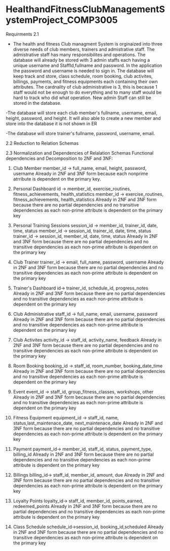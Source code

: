 # HealthandFitnessClubManagementSystemProject_COMP3005

Requirments
2.1
- The health and fitness Club managment System is orginaized into three diverse needs of club members, trainers and admistrative staff.
The admistrative staff has many responsibilites and operations. The database will already be stored with 3 admin staffs each having a unique username and StaffId,fullname and password. In the application the password and username is needed to sign in. The database will keep track and store, class schedule, room booking, club activites, billings, payments, and fitness equipments each containing their own attributes.
The cardnality of club administrative is 3, this is because 1 staff would not be enough to do everything and to many staff would be hard to track who did what operation. New admin Staff can still be stored in the database. 

-The database will store each club member's fullname, username, email, height, password, and height. It will also able to create a new member  and store into the database it is not shown in ER 

-The database will store trainer's fullname, password, username, email. 


2.2 Reduction to Relation Schemas



2.3 Normalization and Dependencies of Relalation Schemas
Functional dependencies and Decomposition to 2NF and 3NF:

1) Club Member 
member_id -> full_name, email, height, password, username
Already in 2NF and 3NF form because each nonprime atrribute is dependent on the primary key.

2) Personal Dashboard
id -> member_id, exercise_routines, fitness_achievements, health_statistics
member_id -> exercise_routines, fitness_achievements, health_statistics
Already in 2NF and 3NF form because there are no partial dependencies and no transitive dependencies as each non-prime attribute is dependent on the primary key 

3) Personal Training Sessions
session_id -> member_id, trainer_id, date, time, status
member_id -> session_id, trainer_id, date, time, status
trainer_id -> session_id, member_id, date, time, status
Already in 2NF and 3NF form because there are no partial dependencies and no transitive dependencies as each non-prime attribute is dependent on the primary key 

4) Club Trainer
trainer_id -> email, full_name, password, username
Already in 2NF and 3NF form because there are no partial dependencies and no transitive dependencies as each non-prime attribute is dependent on the primary key 

5) Trainer's Dashboard
id-> trainer_id, schedule_id, progress_notes
Already in 2NF and 3NF form because there are no partial dependencies and no transitive dependencies as each non-prime attribute is dependent on the primary key 

6) Club Administrative
staff_id -> full_name, email, username, password
Already in 2NF and 3NF form because there are no partial dependencies and no transitive dependencies as each non-prime attribute is dependent on the primary key 

7) Club Activites
activity_id -> staff_id, activity_name, feedback
Already in 2NF and 3NF form because there are no partial dependencies and no transitive dependencies as each non-prime attribute is dependent on the primary key 

8) Room Booking
booking_id -> staff_id, room_number, booking_date_time
Already in 2NF and 3NF form because there are no partial dependencies and no transitive dependencies as each non-prime attribute is dependent on the primary key 

9) Event
event_id -> staff_id, group_fitness_classes, workshops, other
Already in 2NF and 3NF form because there are no partial dependencies and no transitive dependencies as each non-prime attribute is dependent on the primary key 

10) Fitness Equipment
equipment_id -> staff_id, name, status,last_maintenace_date, next_maintenace_date
Already in 2NF and 3NF form because there are no partial dependencies and no transitive dependencies as each non-prime attribute is dependent on the primary key 

11) Payment
payment_id-> member_id, staff_id, status, payment_type, billing_id
Already in 2NF and 3NF form because there are no partial dependencies and no transitive dependencies as each non-prime attribute is dependent on the primary key 

12) Billings
billing_id-> staff_id, member_id, amount, due
Already in 2NF and 3NF form because there are no partial dependencies and no transitive dependencies as each non-prime attribute is dependent on the primary key 

13) Loyalty Points
loyalty_id-> staff_id, member_id, points_earned, redeemed_points
Already in 2NF and 3NF form because there are no partial dependencies and no transitive dependencies as each non-prime attribute is dependent on the primary key 

14) Class Schedule
schedule_id->session_id, booking_id,scheduled
Already in 2NF and 3NF form because there are no partial dependencies and no transitive dependencies as each non-prime attribute is dependent on the primary key 





